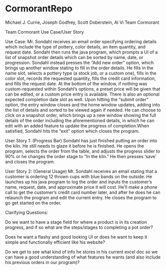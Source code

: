 # CormorantRepo

Michael J. Currie, Joseph Godfrey, 
Scott Doberstein, Al Vi
Team Cormorant

Team Cormorant Use Case/User Story

Use Case: Mr. Sondahl receives an email order specifying ordering details which include the type of pottery, color details, an item quantity, and request date. Sondahl then runs the java program, which prompts a UI of a list of snapshot order details which can be sorted by name, date, or progression. Sondahl instead presses the “Add new order” option, which brings up another window stating to fill in the order details. He fills in the name slot, selects a pottery type (a stock job, or a custom one), fills in the color slot, records the requested quantity, fills the credit card information, and fills the request date. At the bottom of the window, if nothing was custom-requested within Sondahl’s options, a preset price will be given that can be edited, or a custom price entry is available. There is also an optional expected completion date slot as well. Upon hitting the “submit order” option, the entry window closes and the home window updates, adding into the list of details and sorted to be viewed again if needed. He can choose to click on a snapshot order, which brings up a new window showing the full details of the order including the aforementioned details, in which he can edit with an added feature to update the progress of completion.When satisfied, Sondahl hits the “exit” option which closes the program.  


User Story 1: (Progress Bar) Sondahl has just finished putting an order into the kiln. He still needs to glaze it before he is finished. He opens the program, selects the order from the table, and adjusts the progress slider to 90% or he changes the order stage to “In the kiln.” He then presses ‘save’ and closes the program.


User Story 2: (General Usage) Mr. Sondahl receives an email stating that a customer is ordering 12 thrown cups with blue bands on the outside. He launches up his java program to log the order and inputs the customer’s name, request, date, and approximate price it will cost. He’ll make a phone call to get the customer’s credit card number later, and after he does he can relaunch the program and edit the current entry. He closes the program to go get started on the order.

Clarifying Questions: 

Do we want to have a stage field for where a product is in its creation progress, and if so what are the steps/stages to completing a pot order?

Does he want a flashy and good looking UI or does he want to keep it  simple and functionally efficient like his website?

Do we get to see what kind of info he stores in his current excel doc so we can have a good understanding of what features he wants (and also include his previous orders in our program)?

